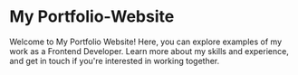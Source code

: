 # My Portfolio-Website
Welcome to My Portfolio Website! Here, you can explore examples of my work as a Frontend Developer. Learn more about my skills and experience, and get in touch if you're interested in working together.

